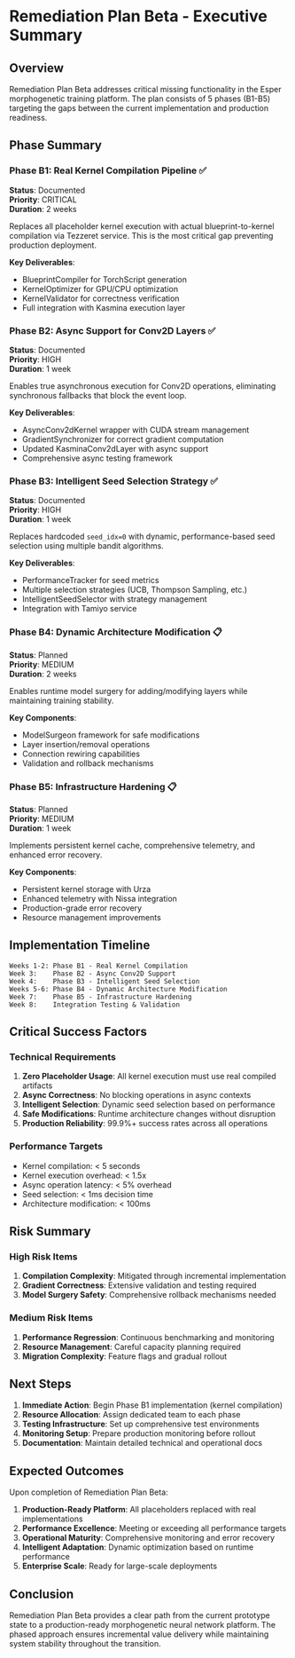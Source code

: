 # Remediation Plan Beta - Executive Summary

## Overview

Remediation Plan Beta addresses critical missing functionality in the Esper morphogenetic training platform. The plan consists of 5 phases (B1-B5) targeting the gaps between the current implementation and production readiness.

## Phase Summary

### Phase B1: Real Kernel Compilation Pipeline ✅
**Status**: Documented  
**Priority**: CRITICAL  
**Duration**: 2 weeks  

Replaces all placeholder kernel execution with actual blueprint-to-kernel compilation via Tezzeret service. This is the most critical gap preventing production deployment.

**Key Deliverables**:
- BlueprintCompiler for TorchScript generation
- KernelOptimizer for GPU/CPU optimization  
- KernelValidator for correctness verification
- Full integration with Kasmina execution layer

### Phase B2: Async Support for Conv2D Layers ✅
**Status**: Documented  
**Priority**: HIGH  
**Duration**: 1 week  

Enables true asynchronous execution for Conv2D operations, eliminating synchronous fallbacks that block the event loop.

**Key Deliverables**:
- AsyncConv2dKernel wrapper with CUDA stream management
- GradientSynchronizer for correct gradient computation
- Updated KasminaConv2dLayer with async support
- Comprehensive async testing framework

### Phase B3: Intelligent Seed Selection Strategy ✅
**Status**: Documented  
**Priority**: HIGH  
**Duration**: 1 week  

Replaces hardcoded `seed_idx=0` with dynamic, performance-based seed selection using multiple bandit algorithms.

**Key Deliverables**:
- PerformanceTracker for seed metrics
- Multiple selection strategies (UCB, Thompson Sampling, etc.)
- IntelligentSeedSelector with strategy management
- Integration with Tamiyo service

### Phase B4: Dynamic Architecture Modification 📋
**Status**: Planned  
**Priority**: MEDIUM  
**Duration**: 2 weeks  

Enables runtime model surgery for adding/modifying layers while maintaining training stability.

**Key Components**:
- ModelSurgeon framework for safe modifications
- Layer insertion/removal operations
- Connection rewiring capabilities
- Validation and rollback mechanisms

### Phase B5: Infrastructure Hardening 📋
**Status**: Planned  
**Priority**: MEDIUM  
**Duration**: 1 week  

Implements persistent kernel cache, comprehensive telemetry, and enhanced error recovery.

**Key Components**:
- Persistent kernel storage with Urza
- Enhanced telemetry with Nissa integration
- Production-grade error recovery
- Resource management improvements

## Implementation Timeline

```
Weeks 1-2: Phase B1 - Real Kernel Compilation
Week 3:    Phase B2 - Async Conv2D Support
Week 4:    Phase B3 - Intelligent Seed Selection  
Weeks 5-6: Phase B4 - Dynamic Architecture Modification
Week 7:    Phase B5 - Infrastructure Hardening
Week 8:    Integration Testing & Validation
```

## Critical Success Factors

### Technical Requirements
1. **Zero Placeholder Usage**: All kernel execution must use real compiled artifacts
2. **Async Correctness**: No blocking operations in async contexts
3. **Intelligent Selection**: Dynamic seed selection based on performance
4. **Safe Modifications**: Runtime architecture changes without disruption
5. **Production Reliability**: 99.9%+ success rates across all operations

### Performance Targets
- Kernel compilation: < 5 seconds
- Kernel execution overhead: < 1.5x
- Async operation latency: < 5% overhead
- Seed selection: < 1ms decision time
- Architecture modification: < 100ms

## Risk Summary

### High Risk Items
1. **Compilation Complexity**: Mitigated through incremental implementation
2. **Gradient Correctness**: Extensive validation and testing required
3. **Model Surgery Safety**: Comprehensive rollback mechanisms needed

### Medium Risk Items
1. **Performance Regression**: Continuous benchmarking and monitoring
2. **Resource Management**: Careful capacity planning required
3. **Migration Complexity**: Feature flags and gradual rollout

## Next Steps

1. **Immediate Action**: Begin Phase B1 implementation (kernel compilation)
2. **Resource Allocation**: Assign dedicated team to each phase
3. **Testing Infrastructure**: Set up comprehensive test environments
4. **Monitoring Setup**: Prepare production monitoring before rollout
5. **Documentation**: Maintain detailed technical and operational docs

## Expected Outcomes

Upon completion of Remediation Plan Beta:

1. **Production-Ready Platform**: All placeholders replaced with real implementations
2. **Performance Excellence**: Meeting or exceeding all performance targets
3. **Operational Maturity**: Comprehensive monitoring and error recovery
4. **Intelligent Adaptation**: Dynamic optimization based on runtime performance
5. **Enterprise Scale**: Ready for large-scale deployments

## Conclusion

Remediation Plan Beta provides a clear path from the current prototype state to a production-ready morphogenetic neural network platform. The phased approach ensures incremental value delivery while maintaining system stability throughout the transition.